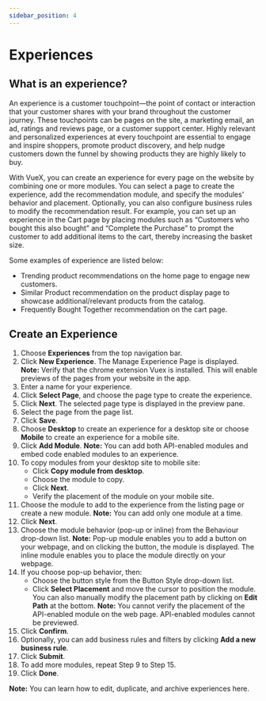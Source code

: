 ```yaml
---
sidebar_position: 4
---
```


# Experiences



## What is an experience?

An experience is a customer touchpoint—the point of contact or interaction that your customer shares with your brand throughout the customer journey. These touchpoints can be pages on the site, a marketing email, an ad, ratings and reviews page, or a customer support center. Highly relevant and personalized experiences at every touchpoint are essential to engage and inspire shoppers, promote product discovery, and help nudge customers down the funnel by showing products they are highly likely to buy.

With VueX, you can create an experience for every page on the website by combining one or more modules. You can select a page to create the experience, add the recommendation module, and specify the modules' behavior and placement. Optionally, you can also configure business rules to modify the recommendation result. For example, you can set up an experience in the Cart page by placing modules such as “Customers who bought this also bought” and “Complete the Purchase” to prompt the customer to add additional items to the cart, thereby increasing the basket size.

Some examples of experience are listed below:
- Trending product recommendations on the home page to engage new customers.
- Similar Product recommendation on the product display page to showcase additional/relevant products from the catalog.
- Frequently Bought Together recommendation on the cart page.

## Create an Experience

1. Choose **Experiences** from the top navigation bar.
2. Click **New Experience**. The Manage Experience Page is displayed.
   **Note:** Verify that the chrome extension Vuex is installed. This will enable previews of the pages from your website in the app.
3. Enter a name for your experience.
4. Click **Select Page**, and choose the page type to create the experience.
5. Click **Next**. The selected page type is displayed in the preview pane.
6. Select the page from the page list.
7. Click **Save**.
8. Choose **Desktop** to create an experience for a desktop site or choose **Mobile** to create an experience for a mobile site.
9. Click **Add Module**.
   **Note:** You can add both API-enabled modules and embed code enabled modules to an experience.
10. To copy modules from your desktop site to mobile site:
    - Click **Copy module from desktop**.
    - Choose the module to copy.
    - Click **Next**.
    - Verify the placement of the module on your mobile site.
11. Choose the module to add to the experience from the listing page or create a new module.
    **Note:** You can add only one module at a time.
12. Click **Next**.
13. Choose the module behavior (pop-up or inline) from the Behaviour drop-down list.
    **Note:** Pop-up module enables you to add a button on your webpage, and on clicking the button, the module is displayed. The inline module enables you to place the module directly on your webpage.
14. If you choose pop-up behavior, then:
    - Choose the button style from the Button Style drop-down list.
    - Click **Select Placement** and move the cursor to position the module. You can also manually modify the placement path by clicking on **Edit Path** at the bottom.
    **Note:** You cannot verify the placement of the API-enabled module on the web page. API-enabled modules cannot be previewed.
15. Click **Confirm**.
16. Optionally, you can add business rules and filters by clicking **Add a new business rule**.
17. Click **Submit**.
18. To add more modules, repeat Step 9 to Step 15.
19. Click **Done**.

**Note:** You can learn how to edit, duplicate, and archive experiences here.
